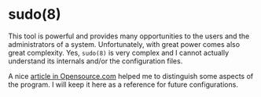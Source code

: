 sudo(8)
=======

This tool is powerful and provides many opportunities to the users and the
administrators of a system.  Unfortunately, with great power comes also
great complexity.  Yes, `sudo(8)` is very complex and I cannot actually
understand its internals and/or the configuration files.

A nice [article in Opensource.com][sudo-article] helped me to distinguish
some aspects of the program.  I will keep it here as a reference for future
configurations.


[sudo-article]:	https://opensource.com/article/17/12/using-sudo-delegate
